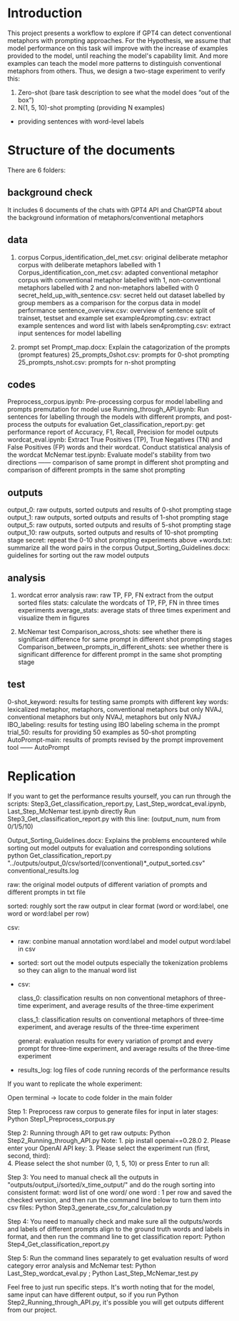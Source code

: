 # Introduction
This project presents a workflow to explore if GPT4 can detect conventional metaphors with prompting approaches. For the Hypothesis, we assume that model performance on this task will improve with the increase of examples provided to the model, until reaching the model's capability limit. And more examples can teach the model more patterns to distinguish conventional metaphors from others. Thus, we design a two-stage experiment to verify this:

1.	Zero-shot (bare task description to see what the model does “out of the box”)
2.	N(1, 5, 10)-shot prompting (providing N examples)
-	providing sentences with word-level labels 


# Structure of the documents
There are 6 folders:

## background check
It includes 6 documents of the chats with GPT4 API and ChatGPT4 about the background information of metaphors/conventional metaphors

## data
1.	corpus
Corpus_identification_del_met.csv: original deliberate metaphor corpus with deliberate metaphors labelled with 1
Corpus_identification_con_met.csv: adapted conventional metaphor corpus with conventional metaphor labelled with 1, non-conventional metaphors labelled with 2 and non-metaphors labelled with 0
secret_held_up_with_sentence.csv: secret held out dataset labelled by group members as a comparison for the corpus data in model performance
sentence_overview.csv: overview of sentence split of trainset, testset and example set
example4prompting.csv: extract example sentences and word list with labels
sen4prompting.csv: extract input sentences for model labelling

2.	prompt set
Prompt_map.docx: Explain the catagorization of the prompts (prompt features)
25_prompts_0shot.csv: prompts for 0-shot prompting
25_prompts_nshot.csv: prompts for n-shot prompting

## codes
Preprocess_corpus.ipynb: Pre-processing corpus for model labelling and prompts premutation for model use
Running_through_API.ipynb: Run sentences for labelling through the models with different prompts, and post-process the outputs for evaluation
Get_classification_report.py: get performance report of Accuracy, F1, Recall, Precision for model outputs
wordcat_eval.ipynb: Extract True Positives (TP), True Negatives (TN) and False Positives (FP) words and their wordcat. Conduct statistical analysis of the wordcat
McNemar test.ipynb: Evaluate model's stability from two directions ——  comparison of same prompt in different shot prompting and comparison of different prompts in the same shot prompting

## outputs
output_0: raw outputs, sorted outputs and results of 0-shot prompting stage
output_1: raw outputs, sorted outputs and results of 1-shot prompting stage
output_5: raw outputs, sorted outputs and results of 5-shot prompting stage
output_10: raw outputs, sorted outputs and results of 10-shot prompting stage
secret: repeat the 0-10 shot prompting experiments above
+words.txt: summarize all the word pairs in the corpus
Output_Sorting_Guidelines.docx: guidelines for sorting out the raw model outputs

## analysis
1.	wordcat error analysis
raw: raw TP, FP, FN extract from the output sorted files
stats: calculate the wordcats of TP, FP, FN in three times experiments
average_stats: average stats of three times experiment and visualize them in figures

2.	McNemar test
Comparison_across_shots: see whether there is significant difference for same prompt in different shot prompting stages
Comparison_between_prompts_in_different_shots: see whether there is significant difference for different prompt in the same shot prompting stage

## test
0-shot_keyword: results for testing same prompts with different key words: lexicalized metaphor, metaphors, conventional metaphors but only NVAJ, conventional metaphors but only NVAJ, metaphors but only NVAJ
IBO_labeling: results for testing using IBO labeling schema in the prompt
trial_50: results for providing 50 examples as 50-shot prompting
AutoPrompt-main: results of prompts revised by the prompt improvement tool —— AutoPrompt

# Replication
If you want to get the performance results yourself, you can run through the scripts: Step3_Get_classification_report.py, Last_Step_wordcat_eval.ipynb, Last_Step_McNemar test.ipynb directly
Run Step3_Get_classification_report.py with this line: 
(output_num, num from 0/1/5/10)

Output_Sorting_Guidelines.docx: Explains the problems encountered while sorting out model outputs for evaluation and corresponding solutions
python Get_classification_report.py "../outputs/output_0/csv/sorted/(conventional)*_output_sorted.csv" conventional_results.log

raw: the original model outputs of different variation of prompts and different prompts in txt file

sorted: roughly sort the raw output in clear format (word or word:label, one word or word:label per row)

csv: 

- raw: conbine manual annotation word:label and model output word:label in csv

- sorted: sort out the model outputs especially the tokenization problems so they can align to the manual word list

- csv: 

	class_0: classification results on non conventional metaphors  of three-time experiment, and average results of the three-time experiment

	class_1: classification results on conventional metaphors of  three-time experiment, and average results of the three-time experiment

	general: evaluation results for every variation of prompt and every prompt for three-time experiment, and average results of the three-time experiment

- results_log: log files of code running records of the performance results


If you want to replicate the whole experiment:

Open terminal -> locate to code folder in the main folder

Step 1: Preprocess raw corpus to generate files for input in later stages: Python Step1_Preprocess_corpus.py

Step 2: Running through API to get raw outputs: Python Step2_Running_through_API.py 
Note: 1. pip install openai==0.28.0
           2. Please enter your OpenAI API key: 
           3. Please select the experiment run (first, second, third):  
           4. Please select the shot number (0, 1, 5, 10) or press Enter to run all: 

Step 3: You need to manual check all the outputs in "outputs/output_i/sorted/x_time_output/" and do the rough sorting into consistent format: word list of one word/ one word : 1 per row and saved the checked version, and then run the command line below to turn them into csv files: Python Step3_generate_csv_for_calculation.py

Step 4: You need to manually check and make sure all the outputs/words and labels of different prompts align to the ground truth words and labels in format, and then run the command line to get classification report: Python Step4_Get_classification_report.py

Step 5: Run the command lines separately to get evaluation results of word category error analysis and McNemar test: Python Last_Step_wordcat_eval.py ; Python Last_Step_McNemar_test.py

Feel free to just run specific steps. It's worth noting that for the model, same input can have different output, so if you run Python Step2_Running_through_API.py, it's possible you will get outputs different from our project.
